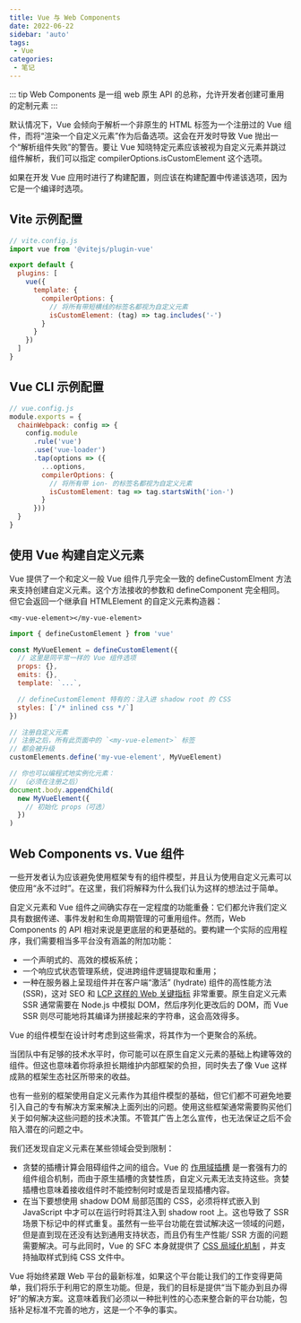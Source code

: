 ```yaml
---
title: Vue 与 Web Components
date: 2022-06-22
sidebar: 'auto'
tags:
 - Vue
categories:
 - 笔记
---
```


::: tip
Web Components 是一组 web 原生 API 的总称，允许开发者创建可重用的定制元素
:::

默认情况下，Vue 会倾向于解析一个非原生的 HTML 标签为一个注册过的 Vue 组件，而将“渲染一个自定义元素”作为后备选项。这会在开发时导致 Vue 抛出一个“解析组件失败”的警告。要让 Vue 知晓特定元素应该被视为自定义元素并跳过组件解析，我们可以指定 compilerOptions.isCustomElement 这个选项。

如果在开发 Vue 应用时进行了构建配置，则应该在构建配置中传递该选项，因为它是一个编译时选项。

## Vite 示例配置

```javascript
// vite.config.js
import vue from '@vitejs/plugin-vue'

export default {
  plugins: [
    vue({
      template: {
        compilerOptions: {
          // 将所有带短横线的标签名都视为自定义元素
          isCustomElement: (tag) => tag.includes('-')
        }
      }
    })
  ]
}
```

## Vue CLI 示例配置

```javascript
// vue.config.js
module.exports = {
  chainWebpack: config => {
    config.module
      .rule('vue')
      .use('vue-loader')
      .tap(options => ({
        ...options,
        compilerOptions: {
          // 将所有带 ion- 的标签名都视为自定义元素
          isCustomElement: tag => tag.startsWith('ion-')
        }
      }))
  }
}
```

## 使用 Vue 构建自定义元素

Vue 提供了一个和定义一般 Vue 组件几乎完全一致的 defineCustomElment 方法来支持创建自定义元素。这个方法接收的参数和 defineComponent 完全相同。但它会返回一个继承自 HTMLElement 的自定义元素构造器：

```vue
<my-vue-element></my-vue-element>
```

```javascript
import { defineCustomElement } from 'vue'

const MyVueElement = defineCustomElement({
  // 这里是同平常一样的 Vue 组件选项
  props: {},
  emits: {},
  template: `...`,

  // defineCustomElement 特有的：注入进 shadow root 的 CSS
  styles: [`/* inlined css */`]
})

// 注册自定义元素
// 注册之后，所有此页面中的 `<my-vue-element>` 标签
// 都会被升级
customElements.define('my-vue-element', MyVueElement)

// 你也可以编程式地实例化元素：
// （必须在注册之后）
document.body.appendChild(
  new MyVueElement({
    // 初始化 props（可选）
  })
)
```

## Web Components vs. Vue 组件

一些开发者认为应该避免使用框架专有的组件模型，并且认为使用自定义元素可以使应用“永不过时”。在这里，我们将解释为什么我们认为这样的想法过于简单。

自定义元素和 Vue 组件之间确实存在一定程度的功能重叠：它们都允许我们定义具有数据传递、事件发射和生命周期管理的可重用组件。然而，Web Components 的 API 相对来说是更底层的和更基础的。要构建一个实际的应用程序，我们需要相当多平台没有涵盖的附加功能：

- 一个声明式的、高效的模板系统；
- 一个响应式状态管理系统，促进跨组件逻辑提取和重用；
- 一种在服务器上呈现组件并在客户端“激活” (hydrate) 组件的高性能方法 (SSR)，这对 SEO 和 [LCP 这样的 Web 关键指标](https://web.dev/vitals/) 非常重要。原生自定义元素 SSR 通常需要在 Node.js 中模拟 DOM，然后序列化更改后的 DOM，而 Vue SSR 则尽可能地将其编译为拼接起来的字符串，这会高效得多。

Vue 的组件模型在设计时考虑到这些需求，将其作为一个更聚合的系统。

当团队中有足够的技术水平时，你可能可以在原生自定义元素的基础上构建等效的组件。但这也意味着你将承担长期维护内部框架的负担，同时失去了像 Vue 这样成熟的框架生态社区所带来的收益。

也有一些别的框架使用自定义元素作为其组件模型的基础，但它们都不可避免地要引入自己的专有解决方案来解决上面列出的问题。使用这些框架通常需要购买他们关于如何解决这些问题的技术决策。不管其广告上怎么宣传，也无法保证之后不会陷入潜在的问题之中。

我们还发现自定义元素在某些领域会受到限制：

- 贪婪的插槽计算会阻碍组件之间的组合。Vue 的 [作用域插槽](https://staging-cn.vuejs.org/guide/components/slots.html#scoped-slots) 是一套强有力的组件组合机制，而由于原生插槽的贪婪性质，自定义元素无法支持这些。贪婪插槽也意味着接收组件时不能控制何时或是否呈现插槽内容。
- 在当下要想使用 shadow DOM 局部范围的 CSS，必须将样式嵌入到 JavaScript 中才可以在运行时将其注入到 shadow root 上。这也导致了 SSR 场景下标记中的样式重复。虽然有一些平台功能在尝试解决这一领域的问题，但是直到现在还没有达到通用支持状态，而且仍有生产性能/ SSR 方面的问题需要解决。可与此同时，Vue 的 SFC 本身就提供了 [CSS 局域化机制](https://staging-cn.vuejs.org/api/sfc-css-features.html) ，并支持抽取样式到纯 CSS 文件中。

Vue 将始终紧跟 Web 平台的最新标准，如果这个平台能让我们的工作变得更简单，我们将乐于利用它的原生功能。但是，我们的目标是提供“当下能办到且办得好”的解决方案。这意味着我们必须以一种批判性的心态来整合新的平台功能，包括补足标准不完善的地方，这是一个不争的事实。

### 